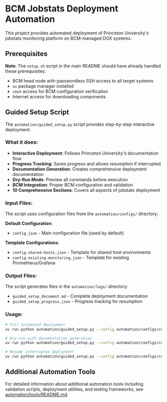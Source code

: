 # BCM Jobstats Deployment Automation

This project provides automated deployment of Princeton University's jobstats monitoring platform on BCM-managed DGX systems.

## Prerequisites

**Note**: The `setup.sh` script in the main README should have already handled these prerequisites:

- BCM head node with passwordless SSH access to all target systems
- `uv` package manager installed
- `cmsh` access for BCM configuration verification
- Internet access for downloading components

## Guided Setup Script

The `automation/guided_setup.py` script provides step-by-step interactive deployment:

### What it does:
- **Interactive Deployment**: Follows Princeton University's documentation flow
- **Progress Tracking**: Saves progress and allows resumption if interrupted
- **Documentation Generation**: Creates comprehensive deployment documentation
- **Dry-Run Mode**: Preview all commands before execution
- **BCM Integration**: Proper BCM configuration and validation
- **10 Comprehensive Sections**: Covers all aspects of jobstats deployment

### Input Files:
The script uses configuration files from the `automation/configs/` directory:

**Default Configuration:**
- `config.json` - Main configuration file (used by default)

**Template Configurations:**
- `config-shared-hosts.json` - Template for shared host environments
- `config-existing-monitoring.json` - Template for existing Prometheus/Grafana

### Output Files:
The script generates files in the `automation/logs/` directory:
- `guided_setup_document.md` - Complete deployment documentation
- `guided_setup_progress.json` - Progress tracking for resumption

### Usage:
```bash
# Full automated deployment
uv run python automation/guided_setup.py --config automation/configs/config.json

# Dry-run with documentation generation
uv run python automation/guided_setup.py --config automation/configs/config.json --dry-run

# Resume interrupted deployment
uv run python automation/guided_setup.py --config automation/configs/config.json --resume
```

## Additional Automation Tools

For detailed information about additional automation tools including validation scripts, deployment utilities, and testing frameworks, see [automation/tools/README.md](tools/README.md).

